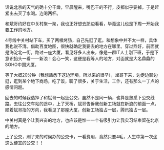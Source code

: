 话说北京的天气的确十分干燥，早晨醒来，嘴巴干的不行，皮都似乎要掉。于是赶紧出去买了水喝。连喝两杯。

和斌哥约好在中关村聚一聚，我也正好想去那边看看，毕竟这儿也是下周一开始我要工作的地方。

4号线中关村站下车，买了两根烤肠，自己先逛了逛。和想象中并不太一样，具体我也说不清。借助百度地图，很快就确定我要去的地方在哪里。穿过鼎好，前面就是海淀北一街，路过一座大厦，看见好多人出来，像是一群IT人士刚下班，于是下意识抬头一看——新浪！会心一笑，这便是我等人的地方，对面就是大名鼎鼎的SOHO中国大厦。

等了大概20分钟（我想熟悉下这边环境，所以来的很早），斌哥下来，边走边聊边逛，逛到某个地下商场，吃了饭，聊了很多，关于生活，工作，还有那么一丁点的感情问题。

回去的时候我选择了和斌哥一起坐公交，虽然不是同一辆，也算是熟悉下公交线路。去往公交车站的途中，上了天桥，斌哥告诉我创新工场就在新浪的前面一点，顺着斌哥指的方向，我看见了那座大厦，创新工场独占一层，腾讯独占一层。

中关村真是个让我兴奋的地方，也应该是惟一一个有吸引力让我实习结束留在北京的地方。

上了公交，刷了来的时候办的公交卡，一看费用，竟然只要4毛，人生中第一次坐这么便宜的公交！！